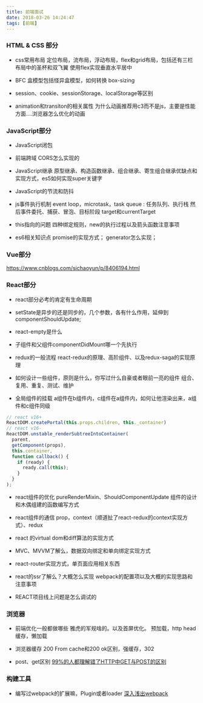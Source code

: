 ```yaml
---
title: 前端面试
date: 2018-03-26 14:24:47
tags: [前端]
---
```


### HTML & CSS 部分
- css常用布局
定位布局，流布局，浮动布局，flex和grid布局，包括还有三栏布局中的圣杯和双飞翼
使用flex实现垂直水平居中

- BFC
盒模型包括怪异盒模型，如何转换 box-sizing

- session、cookie、sessionStorage、localStorage等区别

- animation和transiton的相关属性
为什么动画推荐用c3而不是js，主要是性能方面....浏览器怎么优化的动画

### JavaScript部分
- JavaScript闭包

- 前端跨域
CORS怎么实现的

- JavaScript继承
原型继承、构造函数继承、组合继承、寄生组合继承优缺点和实现方式，es5如何实现super关键字

- JavaScript的节流和防抖

- js事件执行机制
event loop，microtask，task queue : 任务队列、执行栈
然后事件委托、捕获、冒泡、目标阶段
target和currentTarget

- this指向的问题
四种绑定规则，new的执行过程以及箭头函数注意事项

- es6相关知识点
promise的实现方式；
generator怎么实现；
<!--more-->

### Vue部分
https://www.cnblogs.com/sichaoyun/p/8406194.html

### React部分
- react部分必考的肯定有生命周期

- setState是异步的还是同步的，几个参数，各有什么作用，延伸到componentShouldUpdate;

- react-empty是什么

- 子组件和父组件componentDidMount哪一个先执行

- redux的一般流程
react-redux的原理、高阶组件、以及redux-saga的实现原理

- 如何设计一些组件，原则是什么，你写过什么自豪或者眼前一亮的组件
组合、复用、重复、测试、维护

- 全局组件的挂载
a组件在b组件内，c组件在a组件内，如何让他渲染出来，a组件和c组件同级

```js
// react v16+ 
ReactDOM.createPortal(this.props.children, this._container)
// react v16- 
ReactDOM.unstable_renderSubtreeIntoContainer(
  parent,
  getComponent(props),
  this.container,
  function callback() {
    if (ready) {
      ready.call(this);
    }
  }
);
```

- react组件的优化
pureRenderMixin、ShouldComponentUpdate
组件的设计和木偶组建的函数编写方式

- react组件的通信
prop，context（顺道扯了react-redux的context实现方式）、redux

- react 的virtual dom和diff算法的实现方式

- MVC、MVVM了解么，数据双向绑定和单向绑定实现方式

- react-router实现方式，单页面应用相关东西

- react的ssr了解么？大概怎么实现
webpack的配置项以及大概的实现思路和注意事项

- REACT项目线上问题是怎么调试的

### 浏览器
- 前端优化一般都做哪些
雅虎的军规啥的。以及首屏优化。
预加载，http head缓存，懒加载

- 浏览器缓存
200 From cache和200 ok区别，强缓存，302

- post、get区别
[99%的人都理解错了HTTP中GET与POST的区别](https://mp.weixin.qq.com/s?__biz=MzI3NzIzMzg3Mw==&mid=100000054&idx=1&sn=71f6c214f3833d9ca20b9f7dcd9d33e4#rd)

### 构建工具
- 编写过webpack的扩展嘛，Plugin或者loader
[深入浅出webpack](http://webpack.wuhaolin.cn/)